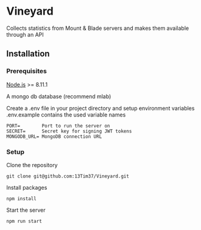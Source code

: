 # Vineyard
Collects statistics from Mount & Blade servers and makes them available through an API


## Installation

### Prerequisites

[Node.js](https://nodejs.org/en/) >= 8.11.1

A mongo db database (recommend mlab)

Create a .env file in your project directory and setup environment variables
.env.example contains the used variable names

```
PORT=        Port to run the server on
SECRET=      Secret key for signing JWT tokens
MONGODB_URL= MongoDB connection URL
```

### Setup

Clone the repository

`git clone git@github.com:13Tim37/Vineyard.git`

Install packages

`npm install`

Start the server

`npm run start`
